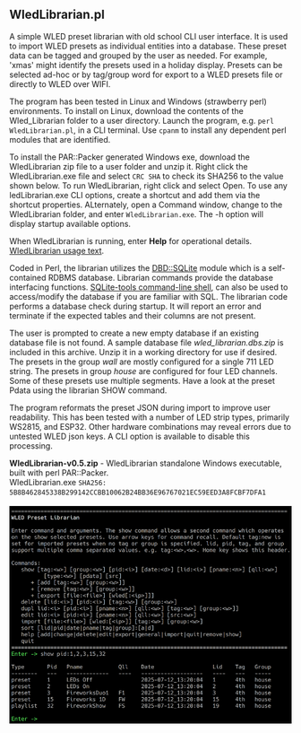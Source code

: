 ## WledLibrarian.pl
A simple WLED preset librarian with old school CLI user interface. It is used to import WLED 
presets as individual entities into a database. These preset data can be tagged and grouped by 
the user as needed. For example, 'xmas' might identify the presets used in a holiday display. 
Presets can be selected ad-hoc or by tag/group word for export to a WLED presets file or 
directly to WLED over WIFI. 

The program has been tested in Linux and Windows (strawberry perl) environments. To install on 
Linux, download the contents of the Wled_Librarian folder to a user directory. Launch the 
program, e.g. `perl WledLibrarian.pl`, in a CLI terminal. Use `cpanm` to install any dependent 
perl modules that are identified. 

To install the PAR::Packer generated Windows exe, download the WledLibrarian zip file to a user 
folder and unzip it. Right click the WledLibrarian.exe file and select `CRC SHA` to check its 
SHA256 to the value shown below. To run WledLibrarian, right click and select Open. To use any 
ledLibrarian.exe CLI options, create a shortcut and add them via the shortcut properties. 
ALternately, open a Command window, change to the WledLibrarian folder, and enter 
`WledLibrarian.exe`. The -h option will display startup available options.

When WledLibrarian is running, enter **Help** for operational details. 
[WledLibrarian usage text](WledLibrarianUsageText.md).

Coded in Perl, the librarian utilizes the [DBD::SQLite](https://metacpan.org/pod/DBD::SQLite) 
module which is a self-contained RDBMS database. Librarian commands provide the database 
interfacing functions. [SQLite-tools command-line shell](https://www.sqlite.org/), can 
also be used to access/modify the database if you are familiar with SQL. The librarian code 
performs a database check during startup. It will report an error and terminate if the expected 
tables and their columns are not present. 

The user is prompted to create a new empty database if an existing database file is not found. A 
sample database file *wled_librarian.dbs.zip* is included in this archive. Unzip it in a working 
directory for use if desired. The presets in the group *wall* are mostly configured for a single 
711 LED string. The presets in group *house* are configured for four LED channels. Some of these 
presets use multiple segments. Have a look at the preset Pdata using the librarian SHOW command.

The program reformats the preset JSON during import to improve user readability. This has been tested 
with a number of LED strip types, primarily WS2815, and ESP32. Other hardware combinations may reveal 
errors due to untested WLED json keys. A CLI option is available to disable this processing.<br/>

**WledLibrarian-v0.5.zip** - WledLibrarian standalone Windows executable, built with perl PAR::Packer.<br/>
WledLibrarian.exe `SHA256: 5B8B462845338B299142CCBB10062B24BB36E96767021EC59EED3A8FCBF7DFA1`<br/><br/>
<img src="librarian.png" alt="screenshot" width="600"/>
